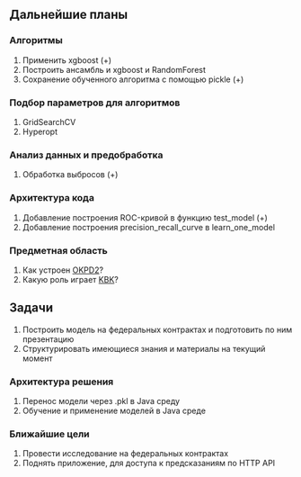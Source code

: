 
## Дальнейшие планы
### Алгоритмы
1. Применить xgboost (+)
2. Построить ансамбль и xgboost и RandomForest
3. Сохранение обученного алгоритма с помощью pickle (+)

### Подбор параметров для алгоритмов
1. GridSearchCV
2. Hyperopt

### Анализ данных и предобработка
1. Обработка выбросов (+)

### Архитектура кода
1. Добавление построения ROC-кривой в функцию test_model (+)
2. Добавление построения precision_recall_curve в learn_one_model

### Предметная область
1. Как устроен [OKPD2](http://classifikators.ru/okpd)?
2. Какую роль играет [KBK](http://kcbux.ru/Spravochnik/kbk/sp_00_kbk-struktura.html)?

## Задачи
1. Построить модель на федеральных контрактах и подготовить по ним презентацию
2. Структурировать имеющиеся знания и материалы на текущий момент

### Архитектура решения 
1. Перенос модели через .pkl в Java среду
2. Обучение и применение моделей в Java среде

### Ближайшие цели
1. Провести исследование на федеральных контрактах
2. Поднять приложение, для доступа к предсказаниям по HTTP API
